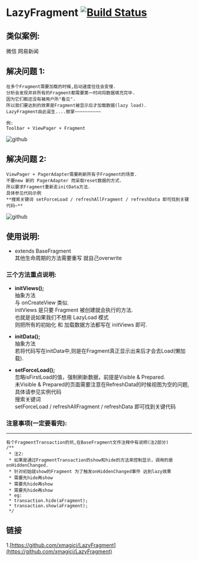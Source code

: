 # LazyFragment [![Build Status](https://travis-ci.org/xmagicj/LazyFragment.svg?branch=master)](https://travis-ci.org/xmagicj/LazyFragment)
类似案例: 
-----------------------------------
微信
网易新闻

解决问题 1: 
-----------------------------------
    在多个Fragment需要加载的时候,启动速度往往会变慢.
    分析会发现并非所有的Fragment都需要第一时间将数据填充完毕.
    因为它们都还没有被用户所"看见".
    所以我们要达到的效果是Fragment被显示后才加载数据(lazy load).
    LazyFragment由此诞生....鼓掌~~~~~~~~~~

    例:
    Toolbar + ViewPager + Fragment
![github](https://github.com/xmagicj/LazyFragment/blob/master/demo.gif "demo")  

解决问题 2:
-----------------------------------
    ViewPager + PagerAdapter需要刷新所有子Fragment的场景.
    不要new 新的 PagerAdapter 而采取reset数据的方式.
    所以要求Fragment重新走initData方法.
    具体参见代码示例 
    **搜索关键词 setForceLoad / refreshAllFragment / refreshData 即可找到关键代码~**
![github](https://github.com/xmagicj/LazyFragment/blob/master/demo2.gif "demo2")  

使用说明: 
-----------------------------------
* extends BaseFragment<br/>
    其他生命周期的方法需要重写 就自己overwrite<br/>

### 三个方法重点说明:
* **initViews();** <br/>
    抽象方法<br/>与 onCreateView 类似.<br/>
    initViews 是只要 Fragment 被创建就会执行的方法.<br/>
    也就是说如果我们不想用 LazyLoad 模式<br/>
    则把所有的初始化 和 加载数据方法都写在 initViews 即可.

* **initData();** <br/>
    抽象方法<br/>若将代码写在initData中,则是在Fragment真正显示出来后才会去Load(懒加载).<br/>
    
* **setForceLoad();** <br/>
    忽略isFirstLoad的值，强制刷新数据，前提是Visible & Prepared.<br/>
    未Visible & Prepared的页面需要注意在RefreshData的时候视图为空的问题,具体请参见实例代码<br/>
    搜索关键词 <br/>
    setForceLoad / refreshAllFragment / refreshData 即可找到关键代码
    

### 注意事项(一定要看完):
-----------------------------------
    有个FragmentTransaction的坑,在BaseFragment文件注释中有说明(注2部分)
    /**
     * 注2:
     * 如果是通过FragmentTransaction的show和hide的方法来控制显示，调用的是onHiddenChanged.
     * 针对初始就show的Fragment 为了触发onHiddenChanged事件 达到lazy效果 
     * 需要先hide再show
     * 需要先hide再show
     * 需要先hide再show
     * eg:
     * transaction.hide(aFragment);
     * transaction.show(aFragment);
     */


链接
-----------------------------------
1.[https://github.com/xmagicj/LazyFragment](https://github.com/xmagicj/LazyFragment)<br />
